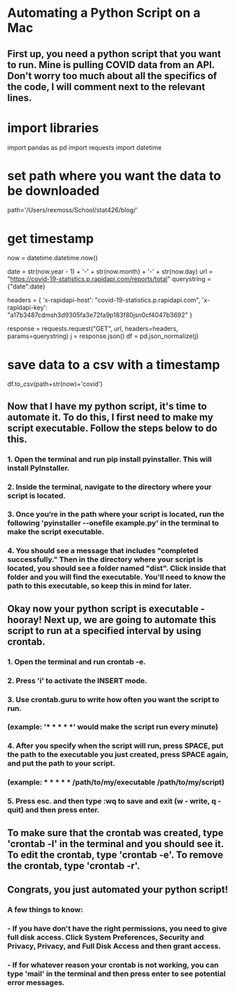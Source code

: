 # Automating a Python Script on a Mac
## First up, you need a python script that you want to run. Mine is pulling COVID data from an API. Don't worry too much about all the specifics of the code, I will comment next to the relevant lines.
#  import libraries
import pandas as pd
import requests
import datetime

# set path where you want the data to be downloaded
path='/Users/rexmoss/School/stat426/blog/'

# get timestamp
now = datetime.datetime.now()

date = str(now.year - 1) + '-' + str(now.month) + '-' + str(now.day)
url = "https://covid-19-statistics.p.rapidapi.com/reports/total"
querystring = {"date":date}

headers = {
    'x-rapidapi-host': "covid-19-statistics.p.rapidapi.com",
    'x-rapidapi-key': "a17b3487cdmsh3d9305fa3e72fa9p183f80jsn0cf4047b3692"
    }

response = requests.request("GET", url, headers=headers, params=querystring)
j = response.json()
df = pd.json_normalize(j)

# save data to a csv with a timestamp
df.to_csv(path+str(now)+'covid')

## Now that I have my python script, it's time to automate it. To do this, I first need to make my script executable. Follow the steps below to do this.
### 1. Open the terminal and run pip install pyinstaller. This will install PyInstaller.
### 2. Inside the terminal, navigate to the directory where your script is located.
### 3. Once you‘re in the path where your script is located, run the following 'pyinstaller --onefile example.py' in the terminal to make the script executable.
### 4. You should see a message that includes "completed successfully." Then in the directory where your script is located, you should see a folder named "dist". Click inside that folder and you will find the executable. You'll need to know the path to this executable, so keep this in mind for later.

## Okay now your python script is executable - hooray! Next up, we are going to automate this script to run at a specified interval by using crontab.

### 1. Open the terminal and run crontab -e.
### 2. Press 'i' to activate the INSERT mode.
### 3. Use crontab.guru to write how often you want the script to run.
### (example: '* * * * *' would make the script run every minute)
### 4. After you specify when the script will run, press SPACE, put the path to the executable you just created, press SPACE again, and put the path to your script.
### (example: * * * * * /path/to/my/executable /path/to/my/script)
### 5. Press esc. and then type :wq to save and exit (w - write, q - quit) and then press enter.

## To make sure that the crontab was created, type 'crontab -l' in the terminal and you should see it. To edit the crontab, type 'crontab -e'. To remove the crontab, type 'crontab -r'.

## Congrats, you just automated your python script!

### A few things to know: 
### - If you have don't have the right permissions, you need to give full disk access. Click System Preferences, Security and Privacy, Privacy, and Full Disk Access and then grant access.
### - If for whatever reason your crontab is not working, you can type 'mail' in the terminal and then press enter to see potential error messages.